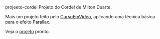projeeto-cordel
Projeto do Cordel de Milton Duarte.

Mais um projeto feito pelo <a href="https://www.cursoemvideo.com/cursos" target="_blank">CursoEmVídeo</a>, aplicando uma técnica básica para o efeito Parallax.

Veja o <a href="https://victorfreireavfs.github.io/projeto-cordel/" target="_blank" >projeto</a> pronto.